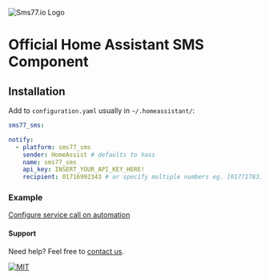 ![Sms77.io Logo](https://www.sms77.io/wp-content/uploads/2019/07/sms77-Logo-400x79.png "Sms77.io Logo")

# Official Home Assistant SMS Component

## Installation

Add to `configuration.yaml` usually in `~/.homeassistant/`:

```yaml
sms77_sms:

notify:
  - platform: sms77_sms
    sender: HomeAssist # defaults to hass
    name: sms77_sms
    api_key: INSERT_YOUR_API_KEY_HERE!
    recipient: 01716992343 # or specify multiple numbers eg. [01771783130, 01716992343]
```

### Example

[Configure service call on automation](./screenshots/automation_action_call_service.png)

#### Support

Need help? Feel free to [contact us](https://www.sms77.io/en/company/contact/).

[![MIT](https://img.shields.io/badge/License-MIT-teal.svg)](./LICENSE)